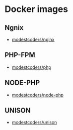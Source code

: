 # Docker images

## Ngnix

* [modestcoders/nginx](https://hub.docker.com/r/modestcoders/nginx/)

## PHP-FPM

* [modestcoders/php](https://hub.docker.com/r/modestcoders/php/)

## NODE-PHP

* [modestcoders/node-php](https://hub.docker.com/r/modestcoders/node-php/)

## UNISON

* [modestcoders/unison](https://hub.docker.com/r/modestcoders/unison/)

